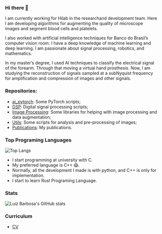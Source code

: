 ### Hi there 👋


I am currently working for Hilab in the researchand development team. Here I am developing algorithms for augmenting the quality of microscope images and segment blood cells and platelets.

I also worked with artificial intelligence techniques for Banco do Brasil’s computer vision room. I have a deep knowledge of machine learning and deep learning. I am passionate about signal processing, robotics, and mathematics. 

In my master’s degree, I used AI techniques to classify the electrical signal of the forearm. Through that moving a virtual hand prosthesis. Now, I am studying the reconstruction of signals sampled at a subNyquist frequency for amplification and compression of images and other signals.


### Repositories:

- [ai_pytorch](https://github.com/lujoba/ai_pytorch): Some PyTorch scripts;
- [DSP](https://github.com/lujoba/DSP): Digital signal processing scripts;
- [Image Processing](https://github.com/lujoba/ImageProcessing): Some libraries for helping with image processing and data augmentation;
- [Utils](https://github.com/lujoba/Utils): Some scripts for analysis and pre-processing of images;
- [Publications](https://github.com/lujoba/Publications): My publications.

### Top Programing Languages

![Top Langs](https://github-readme-stats.vercel.app/api/top-langs/?username=lujoba&theme=dark&layout=compact&hide=tex,lua)

- I start programming at university with C.
- My preferred language is C++ 😱.
- Normally, all the development I made is with python, and C++ is only for implementation.
- I start to learn Rust Programing Language.

### Stats

![Luiz Barbosa's GitHub stats](https://github-readme-stats.vercel.app/api?username=lujoba&show_icons=true&theme=dark)

### Curriculum
- [CV](https://github.com/lujoba/Publications/blob/master/curriculum/CV___Luiz_Barbosa.pdf)

<!--
**lujoba/lujoba** is a ✨ _special_ ✨ repository because its `README.md` (this file) appears on your GitHub profile.

Here are some ideas to get you started:

- 🔭 I’m currently working on ...
- 🌱 I’m currently learning ...
- 👯 I’m looking to collaborate on ...
- 🤔 I’m looking for help with ...
- 💬 Ask me about ...
- 📫 How to reach me: ...
- 😄 Pronouns: ...
- ⚡ Fun fact: ...
-->
